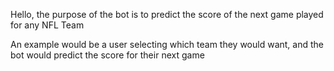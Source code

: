 Hello, the purpose of the bot is to predict the score of the next game played for any NFL Team

An example would be a user selecting which team they would want, and the bot would predict the score for their next game
